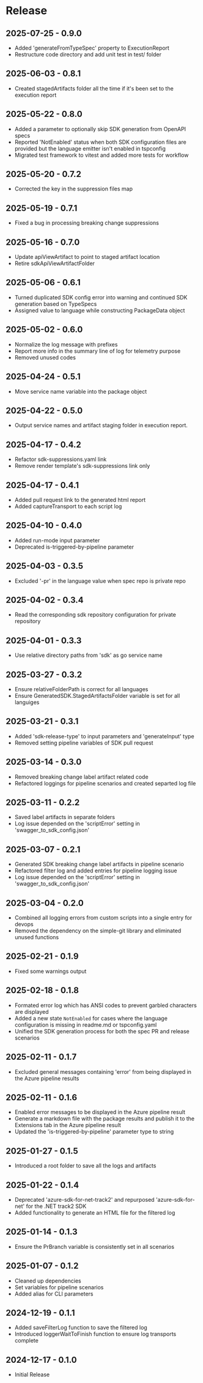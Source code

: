 # Release

## 2025-07-25 - 0.9.0

- Added 'generateFromTypeSpec' property to ExecutionReport
- Restructure code directory and add unit test in test/ folder

## 2025-06-03 - 0.8.1

- Created stagedArtifacts folder all the time if it's been set to the execution report

## 2025-05-22 - 0.8.0

- Added a parameter to optionally skip SDK generation from OpenAPI specs
- Reported 'NotEnabled' status when both SDK configuration files are provided but the language emitter isn't enabled in tspconfig
- Migrated test framework to vitest and added more tests for workflow

## 2025-05-20 - 0.7.2

- Corrected the key in the suppression files map

## 2025-05-19 - 0.7.1

- Fixed a bug in processing breaking change suppressions

## 2025-05-16 - 0.7.0

- Update apiViewArtifact to point to staged artifact location
- Retire sdkApiViewArtifactFolder

## 2025-05-06 - 0.6.1

- Turned duplicated SDK config error into warning and continued SDK generation based on TypeSpecs
- Assigned value to language while constructing PackageData object

## 2025-05-02 - 0.6.0

- Normalize the log message with prefixes
- Report more info in the summary line of log for telemetry purpose
- Removed unused codes

## 2025-04-24 - 0.5.1

- Move service name variable into the package object

## 2025-04-22 - 0.5.0

- Output service names and artifact staging folder in execution report.

## 2025-04-17 - 0.4.2

- Refactor sdk-suppressions.yaml link
- Remove render template's sdk-suppressions link only

## 2025-04-17 - 0.4.1

- Added pull request link to the generated html report
- Added captureTransport to each script log

## 2025-04-10 - 0.4.0

- Added run-mode input parameter
- Deprecated is-triggered-by-pipeline parameter

## 2025-04-03 - 0.3.5

- Excluded '-pr' in the language value when spec repo is private repo

## 2025-04-02 - 0.3.4

- Read the corresponding sdk repository configuration for private repository

## 2025-04-01 - 0.3.3

- Use relative directory paths from 'sdk' as go service name

## 2025-03-27 - 0.3.2

- Ensure relativeFolderPath is correct for all languages
- Ensure GeneratedSDK.StagedArtifactsFolder variable is set for all languiges

## 2025-03-21 - 0.3.1

- Added 'sdk-release-type' to input parameters and 'generateInput' type
- Removed setting pipeline variables of SDK pull request

## 2025-03-14 - 0.3.0

- Removed breaking change label artifact related code
- Refactored loggings for pipeline scenarios and created separted log file

## 2025-03-11 - 0.2.2

- Saved label artifacts in separate folders
- Log issue depended on the 'scriptError' setting in 'swagger_to_sdk_config.json'

## 2025-03-07 - 0.2.1

- Generated SDK breaking change label artifacts in pipeline scenario
- Refactored filter log and added entries for pipeline logging issue
- Log issue depended on the 'scriptError' setting in 'swagger_to_sdk_config.json'

## 2025-03-04 - 0.2.0

- Combined all logging errors from custom scripts into a single entry for devops
- Removed the dependency on the simple-git library and eliminated unused functions

## 2025-02-21 - 0.1.9

- Fixed some warnings output

## 2025-02-18 - 0.1.8

- Formated error log which has ANSI codes to prevent garbled characters are displayed
- Added a new state `NotEnabled` for cases where the language configuration is missing in readme.md or tspconfig.yaml
- Unified the SDK generation process for both the spec PR and release scenarios

## 2025-02-11 - 0.1.7

- Excluded general messages containing 'error' from being displayed in the Azure pipeline results

## 2025-02-11 - 0.1.6

- Enabled error messages to be displayed in the Azure pipeline result
- Generate a markdown file with the package results and publish it to the Extensions tab in the Azure pipeline result
- Updated the 'is-triggered-by-pipeline' parameter type to string

## 2025-01-27 - 0.1.5

- Introduced a root folder to save all the logs and artifacts

## 2025-01-22 - 0.1.4

- Deprecated 'azure-sdk-for-net-track2' and repurposed 'azure-sdk-for-net' for the .NET track2 SDK
- Added functionality to generate an HTML file for the filtered log

## 2025-01-14 - 0.1.3

- Ensure the PrBranch variable is consistently set in all scenarios

## 2025-01-07 - 0.1.2

- Cleaned up dependencies
- Set variables for pipeline scenarios
- Added alias for CLI parameters

## 2024-12-19 - 0.1.1

- Added saveFilterLog function to save the filtered log
- Introduced loggerWaitToFinish function to ensure log transports complete

## 2024-12-17 - 0.1.0

- Initial Release
